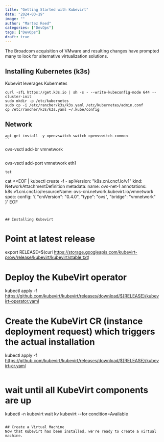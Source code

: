 ```yaml
---
title: "Getting Started with Kubevirt"
date: "2024-03-19"
image: ""
author: "Martez Reed"
categories: ["DevOps"]
tags: ["DevOps"]
draft: true
---
```

The Broadcom acquisition of VMware and resulting changes have prompted many to look for alternative virtualization solutions.

## Installing Kubernetes (k3s)
Kubevirt leverages Kubernetes

```
curl -sfL https://get.k3s.io | sh -s - --write-kubeconfig-mode 644 --cluster-init
sudo mkdir -p /etc/kubernetes
sudo cp -i /etc/rancher/k3s/k3s.yaml /etc/kubernetes/admin.conf
cp /etc/rancher/k3s/k3s.yaml ~/.kube/config
```

## Network

```
apt-get install -y openvswitch-switch openvswitch-common
``

```
ovs-vsctl add-br vmnetwork
```

```
ovs-vsctl add-port vmnetwork eth1
```
tet

```
cat <<EOF | kubectl create -f -
apiVersion: "k8s.cni.cncf.io/v1"
kind: NetworkAttachmentDefinition
metadata:
  name: ovs-net-1
  annotations:
    k8s.v1.cni.cncf.io/resourceName: ovs-cni.network.kubevirt.io/vmnetwork
spec:
  config: '{
      "cniVersion": "0.4.0",
      "type": "ovs",
      "bridge": "vmnetwork"
    }'
EOF
```


## Installing Kubevirt

```
# Point at latest release
export RELEASE=$(curl https://storage.googleapis.com/kubevirt-prow/release/kubevirt/kubevirt/stable.txt)
# Deploy the KubeVirt operator
kubectl apply -f https://github.com/kubevirt/kubevirt/releases/download/${RELEASE}/kubevirt-operator.yaml
# Create the KubeVirt CR (instance deployment request) which triggers the actual installation
kubectl apply -f https://github.com/kubevirt/kubevirt/releases/download/${RELEASE}/kubevirt-cr.yaml
```

```
# wait until all KubeVirt components are up
kubectl -n kubevirt wait kv kubevirt --for condition=Available
```

## Create a Virtual Machine
Now that Kubevirt has been installed, we're ready to create a virtual machine.


```


```